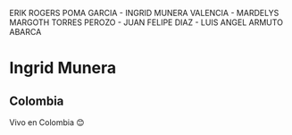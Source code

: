 ERIK ROGERS POMA GARCIA -
INGRID MUNERA VALENCIA -
MARDELYS MARGOTH TORRES PEROZO -
JUAN FELIPE DIAZ -
LUIS ANGEL ARMUTO ABARCA

# **Ingrid Munera**
## Colombia
Vivo en Colombia :blush: 

